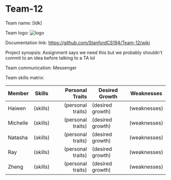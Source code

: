 # Team-12

Team name: [Idk]

Team logo:
![logo](https://scontent-ort2-1.xx.fbcdn.net/v/t1.15752-9/93273972_601326474065216_7773605649996316672_n.png?_nc_cat=110&_nc_sid=b96e70&_nc_ohc=83koseNs5qEAX8Fkrlb&_nc_ht=scontent-ort2-1.xx&oh=90022acabda4526da6ee77d1ab7c6fae&oe=5EBD0297)

Documentation link: https://github.com/StanfordCS194/Team-12/wiki

Project synopsis: Assignment says we need this but we probably shouldn't commit to an idea before talking to a TA lol

Team communication: Messenger

Team skills matrix:

| Member|	Skills	|Personal Traits|	Desired Growth	|Weaknesses |
| ------------- |:-------------:| -----:|--------- | ---------|
| Haiwen |   (skills) | (personal traits)  |  (desired growth) |  (weaknesses) |
| Michelle |  (skills) | (personal traits)  |  (desired growth) |  (weaknesses) |
| Natasha |  (skills) | (personal traits)  |  (desired growth) |  (weaknesses) |
| Ray|     (skills) | (personal traits)  |  (desired growth) |  (weaknesses) |
| Zheng |   (skills) | (personal traits)  |  (desired growth) |  (weaknesses) |
